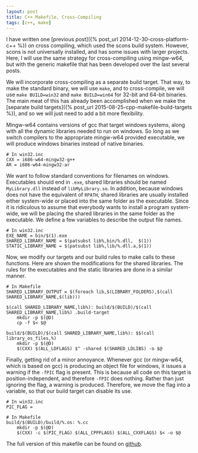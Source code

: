 ```yaml
---
layout: post
title: C++ Makefile, Cross-Compiling
tags: [c++, make]
---
```


I have written one [previous post]({% post_url 2014-12-30-cross-platform-c++ %}) on cross compiling,
  which used the scons build system.
However, scons is not universally installed, and has some issues with larger projects.
Here, I will use the same strategy for cross-compiling using mingw-w64,
  but with the generic makefile that has been developed over the last several posts.

We will incorporate cross-compiling as a separate build target.
That way, to make the standard binary, we will use `make`,
  and to cross-compile, we will use `make BUILD=win32` and `make BUILD=win64`
  for 32-bit and 64-bit binaries.
The main meat of this has already been accomplished when we make the
  [separate build targets]({% post_url 2015-08-25-cpp-makefile-build-targets %}),
  and so we will just need to add a bit more flexibility.

Mingw-w64 contains versions of gcc that target windows systems,
  along with all the dynamic libraries needed to run on windows.
So long as we switch compilers to the appropriate mingw-w64 provided executable,
  we will produce windows binaries instead of native binaries.

```make
# In win32.inc
CXX = i686-w64-mingw32-g++
AR = i686-w64-mingw32-ar
```

We want to follow standard conventions for filenames on windows.
Executables should end in `.exe`,
  shared libraries should be named `MyLibrary.dll` instead of `libMyLibrary.so`.
In addition, because windows does not have the equivalent of `RPATH`,
  shared libraries are usually installed either system-wide
  or placed into the same folder as the executable.
Since it is ridiculous to assume that everybody wants to install a program system-wide,
  we will be placing the shared libraries in the same folder as the executable.
We define a few variables to describe the output file names.

```make
# In win32.inc
EXE_NAME = bin/$(1).exe
SHARED_LIBRARY_NAME = $(patsubst lib%,bin/%.dll,  $(1))
STATIC_LIBRARY_NAME = $(patsubst lib%,lib/%.dll.a,$(1))
```

Now, we modify our targets and our build rules to make calls to these functions.
Here are shown the modifications for the shared libraries.
The rules for the executables and the static libraries are done in a similar manner.

```make
# In Makefile
SHARED_LIBRARY_OUTPUT = $(foreach lib,$(LIBRARY_FOLDERS),$(call SHARED_LIBRARY_NAME,$(lib)))

$(call SHARED_LIBRARY_NAME,lib%): build/$(BUILD)/$(call SHARED_LIBRARY_NAME,lib%) .build-target
	mkdir -p $(@D)
	cp -f $< $@

build/$(BUILD)/$(call SHARED_LIBRARY_NAME,lib%): $$(call library_os_files,%)
	mkdir -p $(@D)
	$(CXX) $(ALL_LDFLAGS) $^ -shared $(SHARED_LDLIBS) -o $@
```

Finally, getting rid of a minor annoyance.
Whenever gcc (or mingw-w64, which is based on gcc) is producing an object file for windows,
  it issues a warning if the `-fPIC` flag is present.
This is because all code on this target is position-independent, and therefore `-fPIC` does nothing.
Rather than just ignoring the flag, a warning is produced.
Therefore, we move the flag into a variable, so that our build target can disable its use.

```make
# In win32.inc
PIC_FLAG =

# In Makefile
build/$(BUILD)/build/%.os: %.cc
	mkdir -p $(@D)
	$(CXX) -c $(PIC_FLAG) $(ALL_CPPFLAGS) $(ALL_CXXFLAGS) $< -o $@
```

The full version of this makefile can be found on
  [github](https://github.com/Lunderberg/sample_makefiles/tree/1faf6f33f52706855f71012dad5c12c44e9fc933).